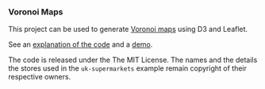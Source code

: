 ### Voronoi Maps

This project can be used to generate [Voronoi maps](http://chriszetter.com/blog/2014/06/14/visualising-supermarkets-with-a-voronoi-diagram/) using D3 and Leaflet.

See an [explanation of the code](http://chriszetter.com/blog/2014/06/15/building-a-voronoi-map-with-d3-and-leaflet/) and a [demo](http://chriszetter.com/voronoi-map/examples/uk-supermarkets/).

The code is released under the The MIT License. The names and the details the stores used in the `uk-supermarkets` example remain copyright of their respective owners.
